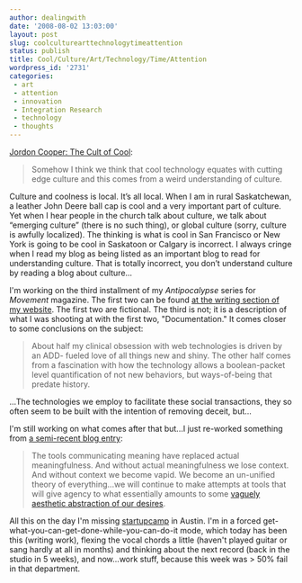 ```yaml
---
author: dealingwith
date: '2008-08-02 13:03:00'
layout: post
slug: coolculturearttechnologytimeattention
status: publish
title: Cool/Culture/Art/Technology/Time/Attention
wordpress_id: '2731'
categories:
 - art
 - attention
 - innovation
 - Integration Research
 - technology
 - thoughts
---
```


[Jordon Cooper: The Cult of Cool][1]:

> Somehow I think we think that cool technology equates with cutting edge
culture and this comes from a weird understanding of culture.

Culture and coolness is local. It’s all local. When I am in rural
Saskatchewan, a leather John Deere ball cap is cool and a very important part
of culture. Yet when I hear people in the church talk about culture, we talk
about “emerging culture” (there is no such thing), or global culture (sorry,
culture is awfully localized). The thinking is what is cool in San Francisco
or New York is going to be cool in Saskatoon or Calgary is incorrect. I always
cringe when I read my blog as being listed as an important blog to read for
understanding culture. That is totally incorrect, you don’t understand culture
by reading a blog about culture...

I'm working on the third installment of my _Antipocalypse_ series for
_Movement_ magazine. The first two can be found [at the writing section of my
website][2]. The first two are fictional. The third is not; it is a
description of what I was shooting at with the first two, "Documentation." It
comes closer to some conclusions on the subject:

> About half my clinical obsession with web technologies is driven by an ADD-
fueled love of all things new and shiny. The other half comes from a
fascination with how the technology allows a boolean-packet level
quantification of not new behaviors, but ways-of-being that predate history.

...The technologies we employ to facilitate these social transactions, they so
often seem to be built with the intention of removing deceit, but...

I'm still working on what comes after that but...I just re-worked something
from [a semi-recent blog entry][3]:

> The tools communicating meaning have replaced actual meaningfulness. And
without actual meaningfulness we lose context. And without context we become
vapid. We become an un-unified theory of everything...we will continue to make
attempts at tools that will give agency to what essentially amounts to some
[vaguely aesthetic abstraction of our desires][4].

All this on the day I'm missing [startupcamp][5] in Austin. I'm in a forced
get-what-you-can-get-done-while-you-can-do-it mode, which today has been this
(writing work), flexing the vocal chords a little (haven't played guitar or
sang hardly at all in months) and thinking about the next record (back in the
studio in 5 weeks), and now...work stuff, because this week was > 50% fail in
that department.

   [1]: http://www.jordoncooper.com/2008/08/01/cultofcool/

   [2]: http://danielsjourney.com/writing

   [3]: http://dealingwith.livejournal.com/691447.html

   [4]: http://flickr.com/photos/dealingwith/2449382173/in/photostream/

   [5]: http://search.twitter.com/search?q=startupcamp

